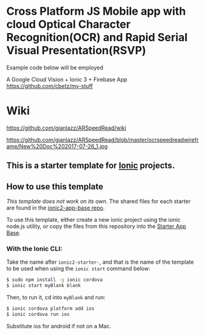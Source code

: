 # Cross Platform JS Mobile app with cloud Optical Character Recognition(OCR) and Rapid Serial Visual Presentation(RSVP)
Example code below will be employed

A Google Cloud Vision + Ionic 3 + Firebase App
https://github.com/cbetz/my-stuff

# Wiki
https://github.com/gianlazz/ARSpeedRead/wiki

https://github.com/gianlazz/ARSpeedRead/blob/master/ocrspeedreadwireframe/New%20Doc%202017-07-26_1.jpg

## This is a starter template for [Ionic](http://ionicframework.com/docs/) projects.

## How to use this template

*This template does not work on its own*. The shared files for each starter are found in the [ionic2-app-base repo](https://github.com/ionic-team/ionic2-app-base).

To use this template, either create a new ionic project using the ionic node.js utility, or copy the files from this repository into the [Starter App Base](https://github.com/ionic-team/ionic2-app-base).

### With the Ionic CLI:

Take the name after `ionic2-starter-`, and that is the name of the template to be used when using the `ionic start` command below:

```bash
$ sudo npm install -g ionic cordova
$ ionic start myBlank blank
```

Then, to run it, cd into `myBlank` and run:

```bash
$ ionic cordova platform add ios
$ ionic cordova run ios
```

Substitute ios for android if not on a Mac.

